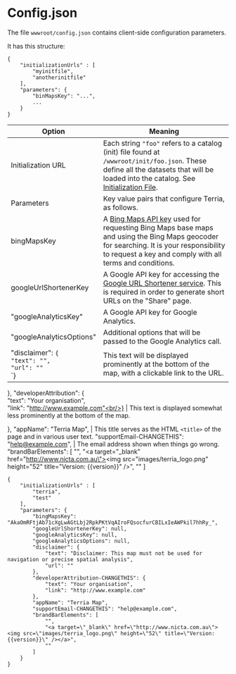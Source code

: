# Config.json

The file `wwwroot/config.json` contains client-side configuration parameters.

It has this structure:

```
{
    "initializationUrls" : [
        "myinitfile",
        "anotherinitfile"
    ],
    "parameters": {
        "binMapsKey": "...",
        ...
    }
}
```


Option | Meaning
-------|--------
Initialization URL | Each string `"foo"` refers to a catalog (init) file found at `/wwwroot/init/foo.json`. These define all the datasets that will be loaded into the catalog. See [Initialization File](/Documentation/Initialization-File.md). 
Parameters | Key value pairs that configure Terria, as follows.
bingMapsKey | A [Bing Maps API key](https://msdn.microsoft.com/en-us/library/ff428642.aspx) used for requesting Bing Maps base maps and using the Bing Maps geocoder for searching. It is your responsibility to request a key and comply with all terms and conditions.
googleUrlShortenerKey| A Google API key for accessing the [Google URL Shortener service](https://developers.google.com/url-shortener/v1/getting_started#intro). This is required in order to generate short URLs on the "Share" page.
"googleAnalyticsKey"| A Google API key for Google Analytics.
"googleAnalyticsOptions"| Additional options that will be passed to the Google Analytics call.
"disclaimer": `{`<span><br/>`"text": "",`<br/>`"url": ""`<br/>`}</span> | This text will be displayed prominently at the bottom of the map, with a clickable link to the URL.
    
    
},
"developerAttribution": {<br/>"text": "Your organisation",<br/>"link": "http://www.example.com"<br/>} | This text is displayed somewhat less prominently at the bottom of the map.
    
    
},
"appName": "Terria Map", | This title serves as the HTML `<title>` of the page and in various user text.
"supportEmail-CHANGETHIS": "help@example.com", | The email address shown when things go wrong.
"brandBarElements": [
    "",
    "<a target=\"_blank\" href=\"http://www.nicta.com.au\"><img src=\"images/terria_logo.png\" height=\"52\" title=\"Version: {{version}}\" /></a>",
    ""
]



```
{
    "initializationUrls" : [
        "terria",
        "test"
    ],
    "parameters": {
        "bingMapsKey": "AkaOmRFtjAb71cXgLwAGtLbj2RpkPKtVqAIroFQsocfurCBILxIeAWPkil7hhRy_",
        "googleUrlShortenerKey": null,
        "googleAnalyticsKey": null,
        "googleAnalyticsOptions": null,
        "disclaimer": {
            "text": "Disclaimer: This map must not be used for navigation or precise spatial analysis",
            "url": ""
        },
        "developerAttribution-CHANGETHIS": {
            "text": "Your organisation",
            "link": "http://www.example.com"
        },
        "appName": "Terria Map",
        "supportEmail-CHANGETHIS": "help@example.com",
        "brandBarElements": [
            "",
            "<a target=\"_blank\" href=\"http://www.nicta.com.au\"><img src=\"images/terria_logo.png\" height=\"52\" title=\"Version: {{version}}\" /></a>",
            ""
        ]
    }
}
```
